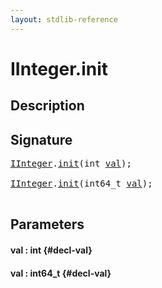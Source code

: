 ```yaml
---
layout: stdlib-reference
---
```


# IInteger\.init

## Description





## Signature 

<pre>
<a href="/stdlib-reference/interfaces/IInteger/index" class="code_type">IInteger</a>.<a href="/stdlib-reference/interfaces/IInteger/init">init</a>(int <a href="/stdlib-reference/interfaces/IInteger/init#decl-val" class="code_param">val</a>);

<a href="/stdlib-reference/interfaces/IInteger/index" class="code_type">IInteger</a>.<a href="/stdlib-reference/interfaces/IInteger/init">init</a>(int64_t <a href="/stdlib-reference/interfaces/IInteger/init#decl-val" class="code_param">val</a>);

</pre>

## Parameters

#### val  : int {#decl-val}
#### val  : int64\_t {#decl-val}

